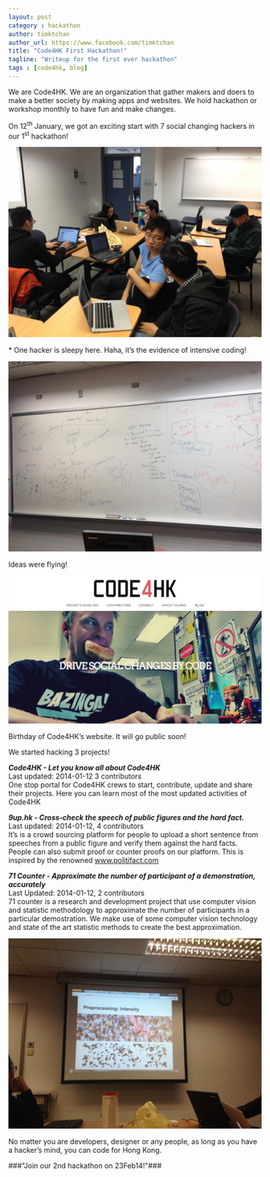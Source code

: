 ```yaml
---
layout: post
category : hackathon
author: timktchan
author_url: https://www.facebook.com/timktchan
title: "Code4HK First Hackathon!"
tagline: "Writeup for the first ever hackathon"
tags : [code4hk, blog]
---
```


We are Code4HK. We are an organization that gather makers and doers to make a better society by making apps and websites. We hold hackathon or workshop monthly to have fun and make changes.

On 12<sup>th</sup> January, we got an exciting start with 7 social changing hackers in our 1<sup>st</sup> hackathon! 

![Sleepy hacker](/assets/images/hack1/sleepy-dev.jpg)

\* One hacker is sleepy here. Haha, it’s the evidence of intensive coding! 

![Flying ideas](/assets/images/hack1/flying-idea.jpg)

Ideas were flying!

![Code4.hk Prototype](/assets/images/hack1/website-prototype.png)

Birthday of Code4HK’s website. It will go public soon!


We started hacking 3 projects! 

***Code4HK - Let you know all about Code4HK***  
Last updated: 2014-01-12 3 contributors  
One stop portal for Code4HK crews to start, contribute, update and share their projects. Here you can learn most of the most updated activities of Code4HK

***9up.hk - Cross-check the speech of public figures and the hard fact.***  
Last updated: 2014-01-12, 4 contributors  
It’s is a crowd sourcing platform for people to upload a short sentence from speeches from a public figure and verify them against the hard facts. People can also submit proof or counter proofs on our platform. This is inspired by the renowned www.politifact.com

***71 Counter - Approximate the number of participant of a demonstration, accurately***   
Last Updated: 2014-01-12, 2 contributors  
71 counter is a research and development project that use computer vision and statistic methodology to approximate the number of participants in a particular demostration. We make use of some computer vision technology and state of the art statistic methods to create the best approximation.

![Count Head](/assets/images/hack1/count-head.jpg)

No matter you are developers, designer or any people, as long as you have a hacker’s mind, you can code for Hong Kong.  

###"Join our 2nd hackathon on 23Feb14!"###
